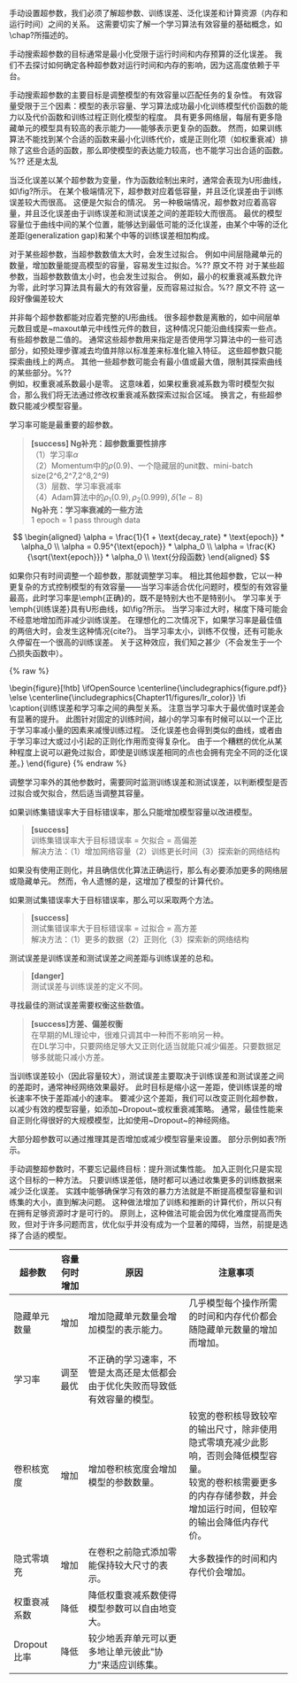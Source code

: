 手动设置超参数，我们必须了解超参数、训练误差、泛化误差和计算资源（内存和运行时间）之间的关系。
这需要切实了解一个学习算法有效容量的基础概念，如\chap?所描述的。
<!-- % 416 mid -->


手动搜索超参数的目标通常是最小化受限于运行时间和内存预算的泛化误差。
我们不去探讨如何确定各种超参数对运行时间和内存的影响，因为这高度依赖于平台。


手动搜索超参数的主要目标是调整模型的有效容量以匹配任务的复杂性。
有效容量受限于三个因素：模型的表示容量、学习算法成功最小化训练模型代价函数的能力以及代价函数和训练过程正则化模型的程度。
具有更多网络层，每层有更多隐藏单元的模型具有较高的表示能力——能够表示更复杂的函数。
然而，如果训练算法不能找到某个合适的函数来最小化训练代价，或是正则化项（如权重衰减）排除了这些合适的函数，那么即使模型的表达能力较高，也不能学习出合适的函数。%??  还是太乱

<!-- % 416 mid -->


当泛化误差以某个超参数为变量，作为函数绘制出来时，通常会表现为U形曲线，如\fig?所示。
在某个极端情况下，超参数对应着低容量，并且泛化误差由于训练误差较大而很高。
这便是欠拟合的情况。
另一种极端情况，超参数对应着高容量，并且泛化误差由于训练误差和测试误差之间的差距较大而很高。
最优的模型容量位于曲线中间的某个位置，能够达到最低可能的泛化误差，由某个中等的泛化差距(generalization gap)和某个中等的训练误差相加构成。
<!-- % -- 416 end -->



对于某些超参数，当超参数数值太大时，会发生过拟合。
例如中间层隐藏单元的数量，增加数量能提高模型的容量，容易发生过拟合。%??  原文不符 
对于某些超参数，当超参数数值太小时，也会发生过拟合。
例如，最小的权重衰减系数允许为零，此时学习算法具有最大的有效容量，反而容易过拟合。%??  原文不符   这一段好像偏差较大 
<!-- % 417 head -->


并非每个超参数都能对应着完整的U形曲线。
很多超参数是离散的，如中间层单元数目或是~maxout单元中线性元件的数目，这种情况只能沿曲线探索一些点。
有些超参数是二值的。
通常这些超参数用来指定是否使用学习算法中的一些可选部分，如预处理步骤减去均值并除以标准差来标准化输入特征。
这些超参数只能探索曲线上的两点。
其他一些超参数可能会有最小值或最大值，限制其探索曲线的某些部分。%??    
例如，权重衰减系数最小是零。
这意味着，如果权重衰减系数为零时模型欠拟合，那么我们将无法通过修改权重衰减系数探索过拟合区域。
换言之，有些超参数只能减少模型容量。
<!-- % 417 mid -->


学习率可能是最重要的超参数。  
> **[success] Ng补充：超参数重要性排序**  
（1）学习率$\alpha$  
（2）Momentum中的$\rho$(0.9)、一个隐藏层的unit数、mini-batch size(2^6,2^7,2^8,2^9)    
（3）层数、学习率衰减率  
（4）Adam算法中的$\rho_1(0.9), \rho_2(0.999), \delta(1e-8)$  
**Ng补充：学习率衰减的一些方法**  
1 epoch = 1 pass through data  

$$
\begin{aligned}
\alpha = \frac{1}{1 + \text{decay_rate} * \text{epoch}} * \alpha_0    \\
\alpha = 0.95^{\text{epoch}} * \alpha_0    \\
\alpha = \frac{K}{\sqrt{\text{epoch}}} * \alpha_0    \\
\text{分段函数}
\end{aligned}
$$

如果你只有时间调整一个超参数，那就调整学习率。
相比其他超参数，它以一种更复杂的方式控制模型的有效容量——当学习率适合优化问题时，模型的有效容量最高，此时学习率是\emph{正确}的，既不是特别大也不是特别小。
学习率关于\emph{训练误差}具有U形曲线，如\fig?所示。
当学习率过大时，梯度下降可能会不经意地增加而非减少训练误差。
在理想化的二次情况下，如果学习率是最佳值的两倍大时，会发生这种情况{cite?}。
当学习率太小，训练不仅慢，还有可能永久停留在一个很高的训练误差。
关于这种效应，我们知之甚少（不会发生于一个凸损失函数中）。
<!-- % 417 end -->

{% raw %}

\begin{figure}[!htb]
\ifOpenSource
\centerline{\includegraphics{figure.pdf}}
\else
\centerline{\includegraphics{Chapter11/figures/lr_color}}
\fi
\caption{训练误差和学习率之间的典型关系。
注意当学习率大于最优值时误差会有显著的提升。
此图针对固定的训练时间，越小的学习率有时候可以以一个正比于学习率减小量的因素来减慢训练过程。
泛化误差也会得到类似的曲线，或者由于学习率过大或过小引起的正则化作用而变得复杂化。
由于一个糟糕的优化从某种程度上说可以避免过拟合，即使是训练误差相同的点也会拥有完全不同的泛化误差。}
\end{figure}
{% endraw %}
<!-- % 417 end -->
调整学习率外的其他参数时，需要同时监测训练误差和测试误差，以判断模型是否过拟合或欠拟合，然后适当调整其容量。

如果训练集错误率大于目标错误率，那么只能增加模型容量以改进模型。   
> **[success]**  
> 训练集错误率大于目标错误率 = 欠拟合 = 高偏差  
> 解决方法：（1）增加网络容量（2）训练更长时间（3）探索新的网络结构  

如果没有使用正则化，并且确信优化算法正确运行，那么有必要添加更多的网络层或隐藏单元。
然而，令人遗憾的是，这增加了模型的计算代价。

如果测试集错误率大于目标错误率，那么可以采取两个方法。  
> **[success]**  
> 测试集错误率大于目标错误率 = 过拟合 = 高方差  
> 解决方法：（1）更多的数据（2）正则化（3）探索新的网络结构   

测试误差是训练误差和测试误差之间差距与训练误差的总和。  
> **[danger]**  
> 测试误差与训练误差的定义不同。  

寻找最佳的测试误差需要权衡这些数值。  
> **[success]方差、偏差权衡**  
> 在早期的ML理论中，很难只调其中一种而不影响另一种。  
> 在DL学习中，只要网络足够大又正则化适当就能只减少偏差。只要数据足够多就能只减小方差。  

当训练误差较小（因此容量较大），测试误差主要取决于训练误差和测试误差之间的差距时，通常神经网络效果最好。
此时目标是缩小这一差距，使训练误差的增长速率不快于差距减小的速率。
要减少这个差距，我们可以改变正则化超参数，以减少有效的模型容量，如添加~Dropout~或权重衰减策略。
通常，最佳性能来自正则化得很好的大规模模型，比如使用~Dropout~的神经网络。
<!-- % 418 mid -->


大部分超参数可以通过推理其是否增加或减少模型容量来设置。
部分示例如表\?所示。


<!-- % 418 end -->
手动调整超参数时，不要忘记最终目标：提升测试集性能。
加入正则化只是实现这个目标的一种方法。
只要训练误差低，随时都可以通过收集更多的训练数据来减少泛化误差。
实践中能够确保学习有效的暴力方法就是不断提高模型容量和训练集的大小，直到解决问题。
这种做法增加了训练和推断的计算代价，所以只有在拥有足够资源时才是可行的。
原则上，这种做法可能会因为优化难度提高而失败，但对于许多问题而言，优化似乎并没有成为一个显著的障碍，当然，前提是选择了合适的模型。
<!-- % 419 end -->


| 超参数 | 容量何时增加 | 原因  | 注意事项 |
|---|---|---|---|
|隐藏单元数量 |  增加   | 增加隐藏单元数量会增加模型的表示能力。 | 几乎模型每个操作所需的时间和内存代价都会随隐藏单元数量的增加而增加。|
| 学习率 | 调至最优 | 不正确的学习速率，不管是太高还是太低都会由于优化失败而导致低有效容量的模型。|
| 卷积核宽度 | 增加 | 增加卷积核宽度会增加模型的参数数量。| 较宽的卷积核导致较窄的输出尺寸，除非使用隐式零填充减少此影响，否则会降低模型容量。 <br> 较宽的卷积核需要更多的内存存储参数，并会增加运行时间，但较窄的输出会降低内存代价。|
| 隐式零填充 | 增加 | 在卷积之前隐式添加零能保持较大尺寸的表示。 | 大多数操作的时间和内存代价会增加。|
| 权重衰减系数 | 降低 | 降低权重衰减系数使得模型参数可以自由地变大。 |
| Dropout 比率 | 降低 | 较少地丢弃单元可以更多地让单元彼此"协力"来适应训练集。 |
